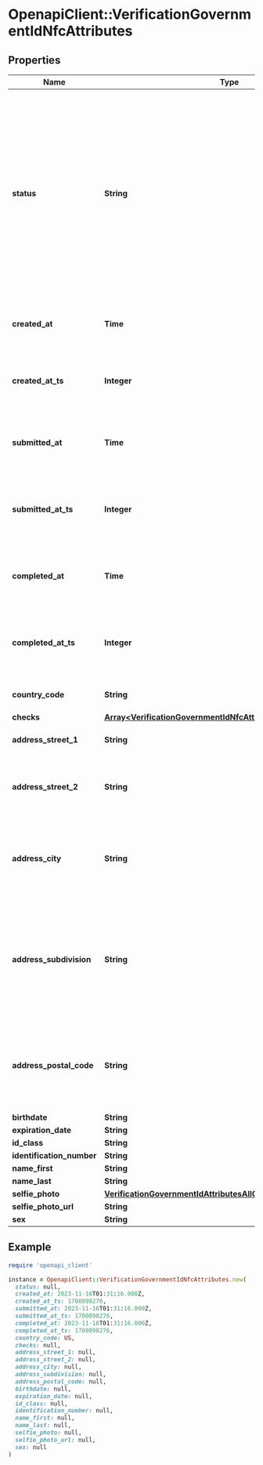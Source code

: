 # OpenapiClient::VerificationGovernmentIdNfcAttributes

## Properties

| Name | Type | Description | Notes |
| ---- | ---- | ----------- | ----- |
| **status** | **String** | The status of the verification  Possible values: - initiated - submitted - passed - failed - requires_retry - canceled - confirmed  Do not assume this is a static enumeration; Persona may add new values in the future without a versioned update. | [optional] |
| **created_at** | **Time** | The time the verification was created in ISO 8601 format | [optional] |
| **created_at_ts** | **Integer** | The time the verification was created in Unix timestamp format | [optional] |
| **submitted_at** | **Time** | The time the verification was submitted in ISO 8601 format | [optional] |
| **submitted_at_ts** | **Integer** | The time the verification was submitted in Unix timestamp format | [optional] |
| **completed_at** | **Time** | The time the verification was completed in ISO 8601 format | [optional] |
| **completed_at_ts** | **Integer** | The time the verification was completed in Unix timestamp format | [optional] |
| **country_code** | **String** | ISO 3166-1 alpha 2 country code. | [optional] |
| **checks** | [**Array&lt;VerificationGovernmentIdNfcAttributesAllOfChecksInner&gt;**](VerificationGovernmentIdNfcAttributesAllOfChecksInner.md) |  | [optional] |
| **address_street_1** | **String** | Street name of residence address. | [optional] |
| **address_street_2** | **String** | Extension of residence address, usually apartment or suite number. | [optional] |
| **address_city** | **String** | City of residence address. Not all international addresses use this attribute. | [optional] |
| **address_subdivision** | **String** | State or subdivision of residence address. In the US, this should be the unabbreviated name. Not all international addresses use this attribute. | [optional] |
| **address_postal_code** | **String** | ZIP or postal code of residence address. Not all international addresses use this attribute. | [optional] |
| **birthdate** | **String** |  | [optional] |
| **expiration_date** | **String** |  | [optional] |
| **id_class** | **String** |  | [optional] |
| **identification_number** | **String** |  | [optional] |
| **name_first** | **String** |  | [optional] |
| **name_last** | **String** |  | [optional] |
| **selfie_photo** | [**VerificationGovernmentIdAttributesAllOfSelfiePhoto**](VerificationGovernmentIdAttributesAllOfSelfiePhoto.md) |  | [optional] |
| **selfie_photo_url** | **String** |  | [optional] |
| **sex** | **String** |  | [optional] |

## Example

```ruby
require 'openapi_client'

instance = OpenapiClient::VerificationGovernmentIdNfcAttributes.new(
  status: null,
  created_at: 2023-11-16T01:31:16.000Z,
  created_at_ts: 1700098276,
  submitted_at: 2023-11-16T01:31:16.000Z,
  submitted_at_ts: 1700098276,
  completed_at: 2023-11-16T01:31:16.000Z,
  completed_at_ts: 1700098276,
  country_code: US,
  checks: null,
  address_street_1: null,
  address_street_2: null,
  address_city: null,
  address_subdivision: null,
  address_postal_code: null,
  birthdate: null,
  expiration_date: null,
  id_class: null,
  identification_number: null,
  name_first: null,
  name_last: null,
  selfie_photo: null,
  selfie_photo_url: null,
  sex: null
)
```

